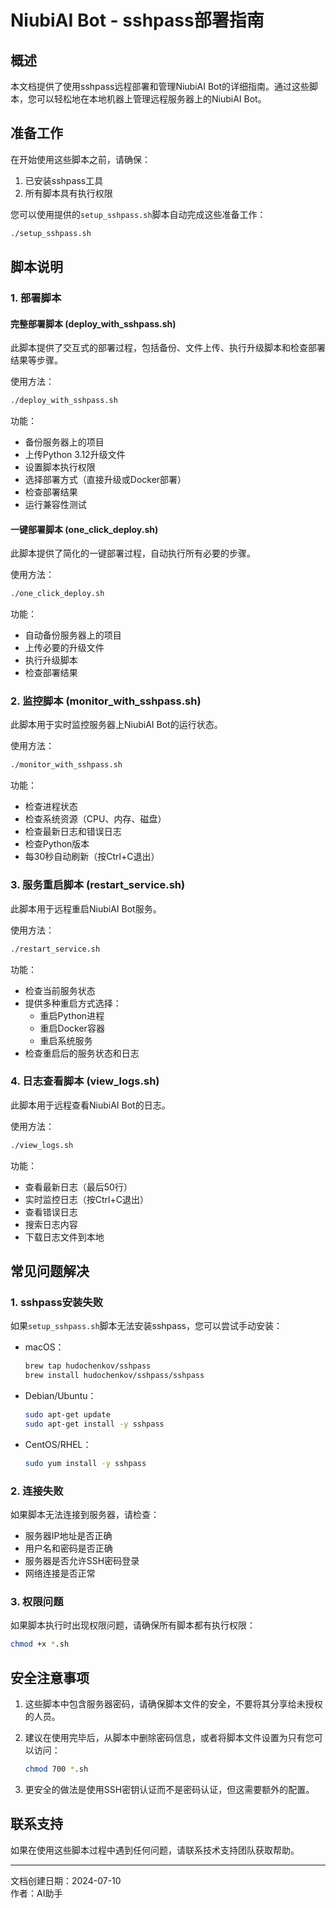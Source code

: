 # NiubiAI Bot - sshpass部署指南

## 概述

本文档提供了使用sshpass远程部署和管理NiubiAI Bot的详细指南。通过这些脚本，您可以轻松地在本地机器上管理远程服务器上的NiubiAI Bot。

## 准备工作

在开始使用这些脚本之前，请确保：

1. 已安装sshpass工具
2. 所有脚本具有执行权限

您可以使用提供的`setup_sshpass.sh`脚本自动完成这些准备工作：

```bash
./setup_sshpass.sh
```

## 脚本说明

### 1. 部署脚本

#### 完整部署脚本 (deploy_with_sshpass.sh)

此脚本提供了交互式的部署过程，包括备份、文件上传、执行升级脚本和检查部署结果等步骤。

使用方法：
```bash
./deploy_with_sshpass.sh
```

功能：
- 备份服务器上的项目
- 上传Python 3.12升级文件
- 设置脚本执行权限
- 选择部署方式（直接升级或Docker部署）
- 检查部署结果
- 运行兼容性测试

#### 一键部署脚本 (one_click_deploy.sh)

此脚本提供了简化的一键部署过程，自动执行所有必要的步骤。

使用方法：
```bash
./one_click_deploy.sh
```

功能：
- 自动备份服务器上的项目
- 上传必要的升级文件
- 执行升级脚本
- 检查部署结果

### 2. 监控脚本 (monitor_with_sshpass.sh)

此脚本用于实时监控服务器上NiubiAI Bot的运行状态。

使用方法：
```bash
./monitor_with_sshpass.sh
```

功能：
- 检查进程状态
- 检查系统资源（CPU、内存、磁盘）
- 检查最新日志和错误日志
- 检查Python版本
- 每30秒自动刷新（按Ctrl+C退出）

### 3. 服务重启脚本 (restart_service.sh)

此脚本用于远程重启NiubiAI Bot服务。

使用方法：
```bash
./restart_service.sh
```

功能：
- 检查当前服务状态
- 提供多种重启方式选择：
  - 重启Python进程
  - 重启Docker容器
  - 重启系统服务
- 检查重启后的服务状态和日志

### 4. 日志查看脚本 (view_logs.sh)

此脚本用于远程查看NiubiAI Bot的日志。

使用方法：
```bash
./view_logs.sh
```

功能：
- 查看最新日志（最后50行）
- 实时监控日志（按Ctrl+C退出）
- 查看错误日志
- 搜索日志内容
- 下载日志文件到本地

## 常见问题解决

### 1. sshpass安装失败

如果`setup_sshpass.sh`脚本无法安装sshpass，您可以尝试手动安装：

- macOS：
  ```bash
  brew tap hudochenkov/sshpass
  brew install hudochenkov/sshpass/sshpass
  ```

- Debian/Ubuntu：
  ```bash
  sudo apt-get update
  sudo apt-get install -y sshpass
  ```

- CentOS/RHEL：
  ```bash
  sudo yum install -y sshpass
  ```

### 2. 连接失败

如果脚本无法连接到服务器，请检查：

- 服务器IP地址是否正确
- 用户名和密码是否正确
- 服务器是否允许SSH密码登录
- 网络连接是否正常

### 3. 权限问题

如果脚本执行时出现权限问题，请确保所有脚本都有执行权限：

```bash
chmod +x *.sh
```

## 安全注意事项

1. 这些脚本中包含服务器密码，请确保脚本文件的安全，不要将其分享给未授权的人员。

2. 建议在使用完毕后，从脚本中删除密码信息，或者将脚本文件设置为只有您可以访问：

   ```bash
   chmod 700 *.sh
   ```

3. 更安全的做法是使用SSH密钥认证而不是密码认证，但这需要额外的配置。

## 联系支持

如果在使用这些脚本过程中遇到任何问题，请联系技术支持团队获取帮助。

---

文档创建日期：2024-07-10  
作者：AI助手
